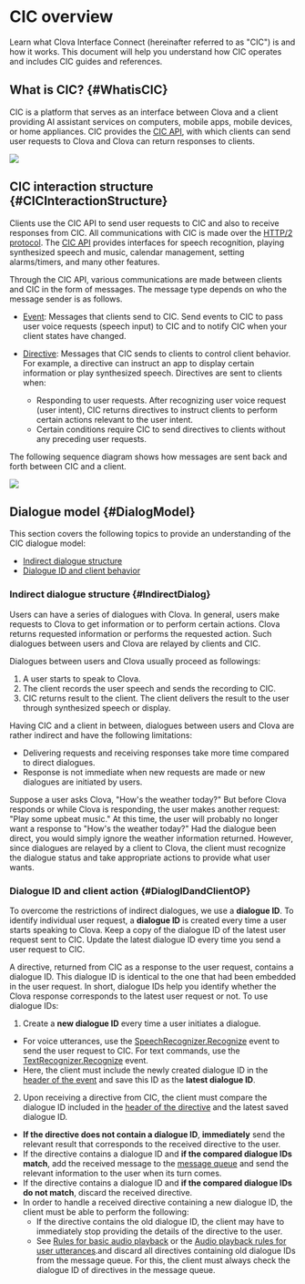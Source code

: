 # CIC overview
Learn what Clova Interface Connect (hereinafter referred to as "CIC") is and how it works. This document will help you understand how CIC operates and includes CIC guides and references.

## What is CIC? {#WhatisCIC}
CIC is a platform that serves as an interface between Clova and a client providing AI assistant services on computers, mobile apps, mobile devices, or home appliances. CIC provides the [CIC API](/CIC/References/CIC_API.md), with which clients can send user requests to Clova and Clova can return responses to clients.

![](/CIC/Resources/Images/CIC_Interaction_Structure.png)

## CIC interaction structure {#CICInteractionStructure}
Clients use the CIC API to send user requests to CIC and also to receive responses from CIC. All communications with CIC is made over the [HTTP/2 protocol](https://tools.ietf.org/html/rfc7540). The [CIC API](/CIC/References/CIC_API.md) provides interfaces for speech recognition, playing synthesized speech and music, calendar management, setting alarms/timers, and many other features.

Through the CIC API, various communications are made between clients and CIC in the form of messages. The message type depends on who the message sender is as follows.

* [Event](/CIC/References/CIC_API.md#Event): Messages that clients send to CIC. Send events to CIC to pass user voice requests (speech input) to CIC and to notify CIC when your client states have changed.

* [Directive](/CIC/References/CIC_API.md#Directive): Messages that CIC sends to clients to control client behavior. For example, a directive can instruct an app to display certain information or play synthesized speech. Directives are sent to clients when:
    * Responding to user requests. After recognizing user voice request (user intent), CIC returns directives to instruct clients to perform certain actions relevant to the user intent.
    * Certain conditions require CIC to send directives to clients without any preceding user requests.

The following sequence diagram shows how messages are sent back and forth between CIC and a client.

![](/CIC/Resources/Images/CIC_Interaction_Example_in_Sequence_Diagram.png)

## Dialogue model {#DialogModel}
This section covers the following topics to provide an understanding of the CIC dialogue model:

* [Indirect dialogue structure](#IndirectDialog)
* [Dialogue ID and client behavior](#DialogIDandClientOP)

### Indirect dialogue structure {#IndirectDialog}
Users can have a series of dialogues with Clova. In general, users make requests to Clova to get information or to perform certain actions. Clova returns requested information or performs the requested action. Such dialogues between users and Clova are relayed by clients and CIC.

Dialogues between users and Clova usually proceed as followings:

1. A user starts to speak to Clova.
2. The client records the user speech and sends the recording to CIC.
3. CIC returns result to the client. The client delivers the result to the user through synthesized speech or display.

Having CIC and a client in between, dialogues between users and Clova are rather indirect and have the following limitations:

* Delivering requests and receiving responses take more time compared to direct dialogues.
* Response is not immediate when new requests are made or new dialogues are initiated by users.

Suppose a user asks Clova, "How's the weather today?" But before Clova responds or while Clova is responding, the user makes another request: "Play some upbeat music." At this time, the user will probably no longer want a response to "How's the weather today?" Had the dialogue been direct, you would simply ignore the weather information returned. However, since dialogues are relayed by a client to Clova, the client must recognize the dialogue status and take appropriate actions to provide what user wants.

### Dialogue ID and client action {#DialogIDandClientOP}

To overcome the restrictions of indirect dialogues, we use a **dialogue ID**. To identify individual user request, a **dialogue ID** is created every time a user starts speaking to Clova. Keep a copy of the dialogue ID of the latest user request sent to CIC. Update the latest dialogue ID every time you send a user request to CIC.

A directive, returned from CIC as a response to the user request, contains a dialogue ID. This dialogue ID is identical to the one that had been embedded in the user request. In short, dialogue IDs help you identify whether the Clova response corresponds to the latest user request or not. To use dialogue IDs:

1. Create a **new dialogue ID** every time a user initiates a dialogue.
  * For voice utterances, use the [SpeechRecognizer.Recognize](/CIC/References/CICInterface/SpeechRecognizer.md) event to send the user request to CIC. For text commands, use the [TextRecognizer.Recognize](/CIC/References/CICInterface/TextRecognizer.md) event.
  * Here, the client must include the newly created dialogue ID in the [header of the event](/CIC/References/CIC_API.md#Event) and save this ID as the **latest dialogue ID**.
2. Upon receiving a directive from CIC, the client must compare the dialogue ID included in the [header of the directive](/CIC/References/CIC_API.md#Directive) and the latest saved dialogue ID.
  * **If the directive does not contain a dialogue ID**, **immediately** send the relevant result that corresponds to the received directive to the user.
  * If the directive contains a dialogue ID and **if the compared dialogue IDs match**, add the received message to the [message queue](/CIC/Guides/Interact_with_CIC.md#ManageMessageQ) and send the relevant information to the user when its turn comes.
  * If the directive contains a dialogue ID and **if the compared dialogue IDs do not match**, discard the received directive.
  * In order to handle a received directive containing a new dialogue ID, the client must be able to perform the following:
    * If the directive contains the old dialogue ID, the client may have to immediately stop providing the details of the directive to the user.
    * See [Rules for basic audio playback](/Design/Design_Guideline_For_Client_Hardware.md#AudioInterruptionRule) or the [Audio playback rules for user utterances](/Design/Design_Guideline_For_Client_Hardware.md#AudioInterruptionRuleForUserUtterance).and discard all directives containing old dialogue IDs from the message queue. For this, the client must always check the dialogue ID of directives in the message queue.
